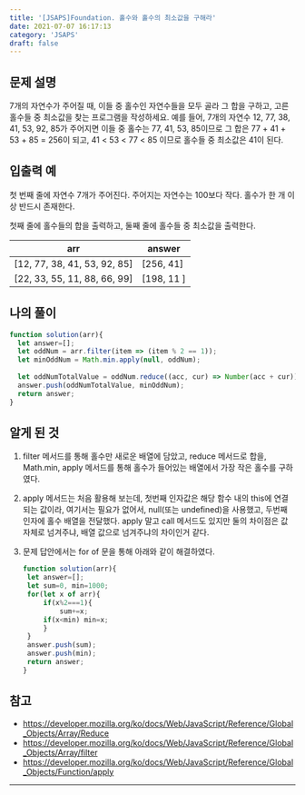 ```yaml
---
title: '[JSAPS]Foundation. 홀수와 홀수의 최소값을 구해라'
date: 2021-07-07 16:17:13
category: 'JSAPS'
draft: false
---
```

## 문제 설명

7개의 자연수가 주어질 때, 이들 중 홀수인 자연수들을 모두 골라 그 합을 구하고, 고른 홀수들 중 최소값을 찾는 프로그램을 작성하세요. 예를 들어, 7개의 자연수 12, 77, 38, 41, 53, 92, 85가 주어지면 이들 중 홀수는 77, 41, 53, 85이므로 그 합은 77 + 41 + 53 + 85 = 256이 되고, 41 < 53 < 77 < 85 이므로 홀수들 중 최소값은 41이 된다.



## 입출력 예

첫 번째 줄에 자연수 7개가 주어진다. 주어지는 자연수는 100보다 작다. 홀수가 한 개 이상 반드시 존재한다.

첫째 줄에 홀수들의 합을 출력하고, 둘째 줄에 홀수들 중 최소값을 출력한다.

| arr                          | answer     |
| ---------------------------- | ---------- |
| [12, 77, 38, 41, 53, 92, 85] | [256, 41]  |
| [22, 33, 55, 11, 88, 66, 99] | [198, 11 ] |

## 나의 풀이

```javascript
function solution(arr){
  let answer=[];
  let oddNum = arr.filter(item => (item % 2 == 1));
  let minOddNum = Math.min.apply(null, oddNum);
  
  let oddNumTotalValue = oddNum.reduce((acc, cur) => Number(acc + cur));
  answer.push(oddNumTotalValue, minOddNum);
  return answer;
}
```

## 알게 된 것

1. filter 메서드를 통해 홀수만 새로운 배열에 담았고, reduce 메서드로 합을, Math.min, apply 메서드를 통해 홀수가 들어있는 배열에서 가장 작은 홀수를 구하였다.

2. apply 메서드는 처음 활용해 보는데, 첫번째 인자값은 해당 함수 내의 this에 연결되는 값이라, 여기서는 필요가 없어서, null(또는 undefined)을 사용했고, 두번째 인자에 홀수 배열을 전달했다. apply 말고 call 메서드도 있지만 둘의 차이점은 값 자체로 넘겨주냐, 배열 값으로 넘겨주냐의 차이인거 같다.

3. 문제 답안에서는 for of 문을 통해 아래와 같이 해결하였다.

   ```javascript
   function solution(arr){
   	let answer=[];
   	let sum=0, min=1000;
   	for(let x of arr){
   		if(x%2===1){
   			sum+=x;
   		if(x<min) min=x;
   		}
   	}
   	answer.push(sum);
   	answer.push(min);     
   	return answer;
   }
   ```

## 참고

* https://developer.mozilla.org/ko/docs/Web/JavaScript/Reference/Global_Objects/Array/Reduce
* https://developer.mozilla.org/ko/docs/Web/JavaScript/Reference/Global_Objects/Array/filter
* https://developer.mozilla.org/ko/docs/Web/JavaScript/Reference/Global_Objects/Function/apply

---

